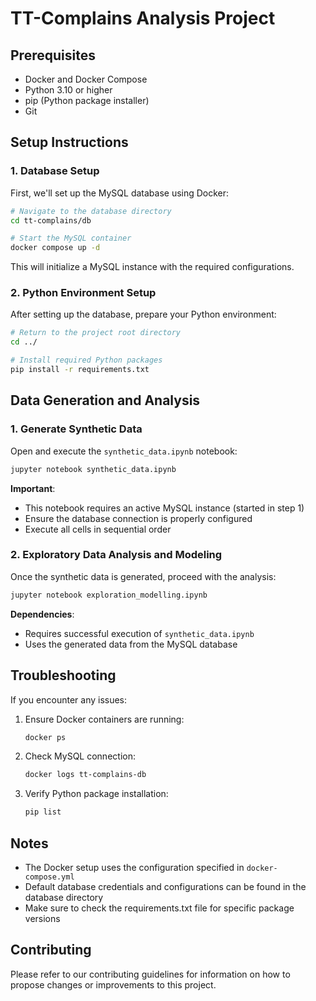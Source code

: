 # TT-Complains Analysis Project

## Prerequisites

- Docker and Docker Compose
- Python 3.10 or higher
- pip (Python package installer)
- Git

## Setup Instructions

### 1. Database Setup

First, we'll set up the MySQL database using Docker:

```bash
# Navigate to the database directory
cd tt-complains/db

# Start the MySQL container
docker compose up -d
```

This will initialize a MySQL instance with the required configurations.

### 2. Python Environment Setup

After setting up the database, prepare your Python environment:

```bash
# Return to the project root directory
cd ../

# Install required Python packages
pip install -r requirements.txt
```

## Data Generation and Analysis

### 1. Generate Synthetic Data

Open and execute the `synthetic_data.ipynb` notebook:

```bash
jupyter notebook synthetic_data.ipynb
```

**Important**: 
- This notebook requires an active MySQL instance (started in step 1)
- Ensure the database connection is properly configured
- Execute all cells in sequential order

### 2. Exploratory Data Analysis and Modeling

Once the synthetic data is generated, proceed with the analysis:

```bash
jupyter notebook exploration_modelling.ipynb
```

**Dependencies**:
- Requires successful execution of `synthetic_data.ipynb`
- Uses the generated data from the MySQL database

## Troubleshooting

If you encounter any issues:

1. Ensure Docker containers are running:
   ```bash
   docker ps
   ```

2. Check MySQL connection:
   ```bash
   docker logs tt-complains-db
   ```

3. Verify Python package installation:
   ```bash
   pip list
   ```

## Notes

- The Docker setup uses the configuration specified in `docker-compose.yml`
- Default database credentials and configurations can be found in the database directory
- Make sure to check the requirements.txt file for specific package versions

## Contributing

Please refer to our contributing guidelines for information on how to propose changes or improvements to this project.